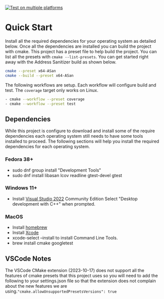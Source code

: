 [![Test on multiple platforms](https://github.com/shanep/cpp-project-template/actions/workflows/test-multi-platform.yml/badge.svg)](https://github.com/shanep/cpp-project-template/actions/workflows/test-multi-platform.yml)

# Quick Start

Install all the required dependencies for your operating system as detailed
below. Once all the dependencies are installed you can build the project with
cmake. This project has a preset file to help build the project. You can list
all the presets with `cmake --list-presets`. You can get started right away with
the Address Sanitizer build as shown below.

```bash
cmake --preset x64-ASan
cmake --build --preset x64-ASan
```

The following workflows are setup. Each workflow will configure build and test.
The `coverage` target only works on Linux.

```bash
- cmake --workflow --preset coverage
- cmake --workflow --preset test
```

## Dependencies

While this project is configure to download and install some of the require
dependencies each operating system still needs to have some tools installed to
proceed. The following sections will help you install the required dependencies
for each operating system.

### Fedora 38+

- sudo dnf group install "Development Tools"
- sudo dnf install libasan lcov readline gtest-devel gtest

### Windows 11+

- Install [Visual Studio 2022](https://visualstudio.microsoft.com/downloads/)
  Community Edition Select "Desktop development with C++" when prompted.

### MacOS

- Install [homebrew](https://brew.sh/)
- Install [Xcode](https://apps.apple.com/us/app/xcode/id497799835?mt=12)
- xcode-select –install to install Command Line Tools.
- brew install cmake googletest

## VSCode Notes

The VSCode CMake extension (2023-10-17) does not support all the features of
cmake presets that this project uses so you will need to add the following to
your settings.json file so that the extension does not complain about the
new features we are using.`"cmake.allowUnsupportedPresetsVersions": true`
